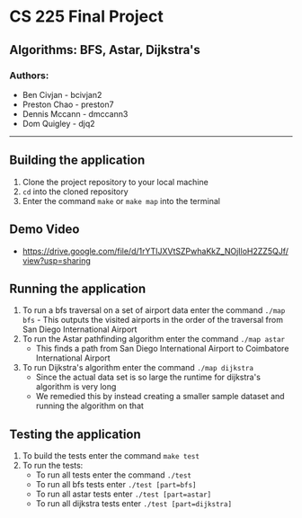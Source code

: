 # CS 225 Final Project

## Algorithms: BFS, Astar, Dijkstra's

### Authors:

- Ben Civjan - bcivjan2
- Preston Chao - preston7
- Dennis Mccann - dmccann3
- Dom Quigley - djq2

---

## Building the application

1. Clone the project repository to your local machine
2. `cd` into the cloned repository
3. Enter the command `make` or `make map` into the terminal

## Demo Video

- https://drive.google.com/file/d/1rYTIJXVtSZPwhaKkZ_NOjIloH2ZZ5QJf/view?usp=sharing

## Running the application

1. To run a bfs traversal on a set of airport data enter the command
   `./map bfs` - This outputs the visited airports in the order of the traversal from San Diego International Airport
2. To run the Astar pathfinding algorithm enter the command `./map astar`
   - This finds a path from San Diego International Airport to Coimbatore International Airport
3. To run Dijkstra's algorithm enter the command `./map dijkstra`
   - Since the actual data set is so large the runtime for dijkstra's algorithm is very long
   - We remedied this by instead creating a smaller sample dataset and running the algorithm on that

## Testing the application

1. To build the tests enter the command `make test`
2. To run the tests:
   - To run all tests enter the command `./test`
   - To run all bfs tests enter `./test [part=bfs]`
   - To run all astar tests enter `./test [part=astar]`
   - To run all dijkstra tests enter `./test [part=dijkstra]`
